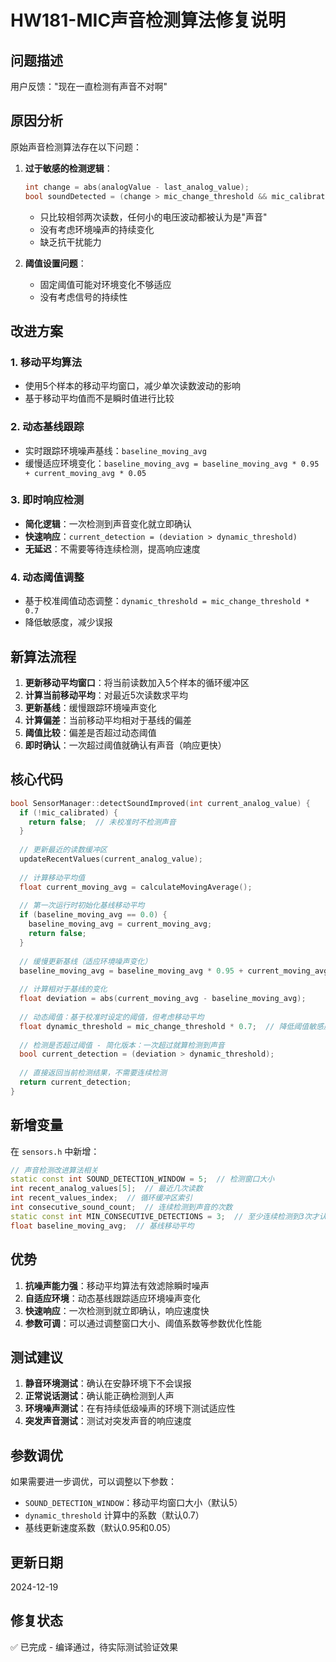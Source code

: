 # HW181-MIC声音检测算法修复说明

## 问题描述
用户反馈："现在一直检测有声音不对啊"

## 原因分析
原始声音检测算法存在以下问题：

1. **过于敏感的检测逻辑**：
   ```cpp
   int change = abs(analogValue - last_analog_value);
   bool soundDetected = (change > mic_change_threshold && mic_calibrated);
   ```
   - 只比较相邻两次读数，任何小的电压波动都被认为是"声音"
   - 没有考虑环境噪声的持续变化
   - 缺乏抗干扰能力

2. **阈值设置问题**：
   - 固定阈值可能对环境变化不够适应
   - 没有考虑信号的持续性

## 改进方案

### 1. 移动平均算法
- 使用5个样本的移动平均窗口，减少单次读数波动的影响
- 基于移动平均值而不是瞬时值进行比较

### 2. 动态基线跟踪
- 实时跟踪环境噪声基线：`baseline_moving_avg`
- 缓慢适应环境变化：`baseline_moving_avg = baseline_moving_avg * 0.95 + current_moving_avg * 0.05`

### 3. 即时响应检测

- **简化逻辑**：一次检测到声音变化就立即确认
- **快速响应**：`current_detection = (deviation > dynamic_threshold)`
- **无延迟**：不需要等待连续检测，提高响应速度

### 4. 动态阈值调整
- 基于校准阈值动态调整：`dynamic_threshold = mic_change_threshold * 0.7`
- 降低敏感度，减少误报

## 新算法流程

1. **更新移动平均窗口**：将当前读数加入5个样本的循环缓冲区
2. **计算当前移动平均**：对最近5次读数求平均
3. **更新基线**：缓慢跟踪环境噪声变化
4. **计算偏差**：当前移动平均相对于基线的偏差
5. **阈值比较**：偏差是否超过动态阈值
6. **即时确认**：一次超过阈值就确认有声音（响应更快）

## 核心代码

```cpp
bool SensorManager::detectSoundImproved(int current_analog_value) {
  if (!mic_calibrated) {
    return false;  // 未校准时不检测声音
  }
  
  // 更新最近的读数缓冲区
  updateRecentValues(current_analog_value);
  
  // 计算移动平均值
  float current_moving_avg = calculateMovingAverage();
  
  // 第一次运行时初始化基线移动平均
  if (baseline_moving_avg == 0.0) {
    baseline_moving_avg = current_moving_avg;
    return false;
  }
  
  // 缓慢更新基线（适应环境噪声变化）
  baseline_moving_avg = baseline_moving_avg * 0.95 + current_moving_avg * 0.05;
  
  // 计算相对于基线的变化
  float deviation = abs(current_moving_avg - baseline_moving_avg);
  
  // 动态阈值：基于校准时设定的阈值，但考虑移动平均
  float dynamic_threshold = mic_change_threshold * 0.7;  // 降低阈值敏感度
  
  // 检测是否超过阈值 - 简化版本：一次超过就算检测到声音
  bool current_detection = (deviation > dynamic_threshold);
  
  // 直接返回当前检测结果，不需要连续检测
  return current_detection;
}
```

## 新增变量

在 `sensors.h` 中新增：
```cpp
// 声音检测改进算法相关
static const int SOUND_DETECTION_WINDOW = 5;  // 检测窗口大小
int recent_analog_values[5];  // 最近几次读数
int recent_values_index;  // 循环缓冲区索引
int consecutive_sound_count;  // 连续检测到声音的次数
static const int MIN_CONSECUTIVE_DETECTIONS = 3;  // 至少连续检测到3次才认为有声音
float baseline_moving_avg;  // 基线移动平均
```

## 优势

1. **抗噪声能力强**：移动平均算法有效滤除瞬时噪声
2. **自适应环境**：动态基线跟踪适应环境噪声变化
3. **快速响应**：一次检测到就立即确认，响应速度快
4. **参数可调**：可以通过调整窗口大小、阈值系数等参数优化性能

## 测试建议

1. **静音环境测试**：确认在安静环境下不会误报
2. **正常说话测试**：确认能正确检测到人声
3. **环境噪声测试**：在有持续低级噪声的环境下测试适应性
4. **突发声音测试**：测试对突发声音的响应速度

## 参数调优

如果需要进一步调优，可以调整以下参数：

- `SOUND_DETECTION_WINDOW`：移动平均窗口大小（默认5）
- `dynamic_threshold` 计算中的系数（默认0.7）
- 基线更新速度系数（默认0.95和0.05）

## 更新日期
2024-12-19

## 修复状态
✅ 已完成 - 编译通过，待实际测试验证效果
